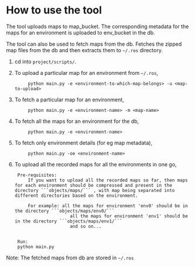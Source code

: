 # How to use the tool

The tool uploads maps to map_bucket. The corresponding metadata for the maps for an environment is uploaded to env_bucket in the db.

The tool can also be used to fetch maps from the db. Fetches the zipped map files from the db and then extracts them to `~/.ros` directory.

                
                 
1. cd into ```project/scripts/```.


2. To upload a particular map for an environment from `~/.ros`,
            
            python main.py -e <environment-to-which-map-belongs> -u <map-to-upload> 
            
3. To fetch a particular map for an environment,
           
            python main.py -e <environment-name> -m <map-name>            

4. To fetch all the maps for an environment for the db,
            
            python main.py -e <environment-name>
            
5. To fetch only environment details (for eg map metadata),
            
            python main.py -oe <environment-name> 
            
6. To upload all the recorded maps for all the environments in one go,

        Pre-requisites:
            If you want to upload all the recorded maps so far, then maps  for each environment should be compressed and present in the directory ```objects/maps/``` , with map being separated into different directories based on the environment.
                    
            For example: all the maps for environment 'env0' should be in the directory ```objects/maps/env0/```
                            all the maps for environment 'env1' should be in the directory ```objects/maps/env1/```
                            and so on...
 
          
        Run:    
        python main.py            
                       

Note: The fetched maps from db are stored in `~/.ros`
